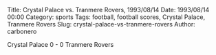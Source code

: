 Title: Crystal Palace vs. Tranmere Rovers, 1993/08/14
Date: 1993/08/14 00:00
Category: sports
Tags: football, football scores, Crystal Palace, Tranmere Rovers
Slug: crystal-palace-vs-tranmere-rovers
Author: carbonero


Crystal Palace 0 - 0 Tranmere Rovers
